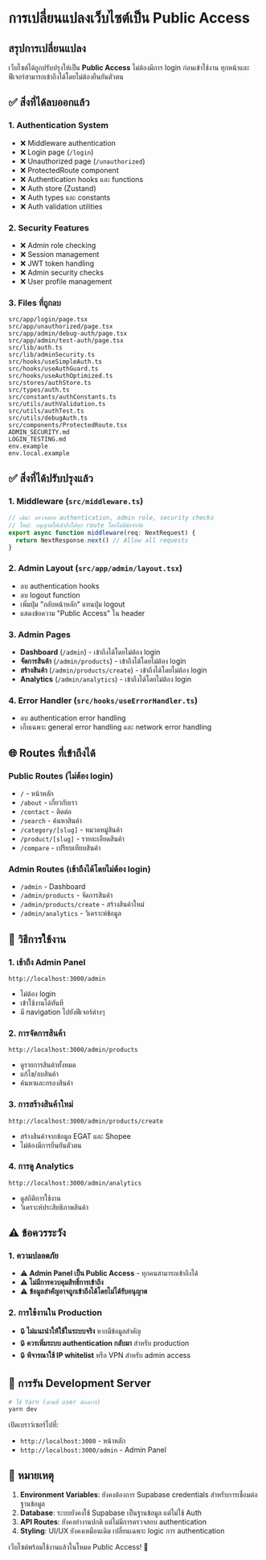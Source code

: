 # การเปลี่ยนแปลงเว็บไซต์เป็น Public Access

## สรุปการเปลี่ยนแปลง

เว็บไซต์ได้ถูกปรับปรุงให้เป็น **Public Access** ไม่ต้องมีการ login ก่อนเข้าใช้งาน ทุกหน้าและฟีเจอร์สามารถเข้าถึงได้โดยไม่ต้องยืนยันตัวตน

## ✅ สิ่งที่ได้ลบออกแล้ว

### 1. Authentication System
- ❌ Middleware authentication
- ❌ Login page (`/login`)
- ❌ Unauthorized page (`/unauthorized`)
- ❌ ProtectedRoute component
- ❌ Authentication hooks และ functions
- ❌ Auth store (Zustand)
- ❌ Auth types และ constants
- ❌ Auth validation utilities

### 2. Security Features
- ❌ Admin role checking
- ❌ Session management
- ❌ JWT token handling
- ❌ Admin security checks
- ❌ User profile management

### 3. Files ที่ถูกลบ
```
src/app/login/page.tsx
src/app/unauthorized/page.tsx
src/app/admin/debug-auth/page.tsx
src/app/admin/test-auth/page.tsx
src/lib/auth.ts
src/lib/adminSecurity.ts
src/hooks/useSimpleAuth.ts
src/hooks/useAuthGuard.ts
src/hooks/useAuthOptimized.ts
src/stores/authStore.ts
src/types/auth.ts
src/constants/authConstants.ts
src/utils/authValidation.ts
src/utils/authTest.ts
src/utils/debugAuth.ts
src/components/ProtectedRoute.tsx
ADMIN_SECURITY.md
LOGIN_TESTING.md
env.example
env.local.example
```

## ✅ สิ่งที่ได้ปรับปรุงแล้ว

### 1. Middleware (`src/middleware.ts`)
```typescript
// เดิม: ตรวจสอบ authentication, admin role, security checks
// ใหม่: อนุญาตให้เข้าถึงได้ทุก route โดยไม่มีข้อจำกัด
export async function middleware(req: NextRequest) {
  return NextResponse.next() // Allow all requests
}
```

### 2. Admin Layout (`src/app/admin/layout.tsx`)
- ลบ authentication hooks
- ลบ logout function
- เพิ่มปุ่ม "กลับหน้าหลัก" แทนปุ่ม logout
- แสดงข้อความ "Public Access" ใน header

### 3. Admin Pages
- **Dashboard** (`/admin`) - เข้าถึงได้โดยไม่ต้อง login
- **จัดการสินค้า** (`/admin/products`) - เข้าถึงได้โดยไม่ต้อง login
- **สร้างสินค้า** (`/admin/products/create`) - เข้าถึงได้โดยไม่ต้อง login
- **Analytics** (`/admin/analytics`) - เข้าถึงได้โดยไม่ต้อง login

### 4. Error Handler (`src/hooks/useErrorHandler.ts`)
- ลบ authentication error handling
- เก็บเฉพาะ general error handling และ network error handling

## 🌐 Routes ที่เข้าถึงได้

### Public Routes (ไม่ต้อง login)
- `/` - หน้าหลัก
- `/about` - เกี่ยวกับเรา
- `/contact` - ติดต่อ
- `/search` - ค้นหาสินค้า
- `/category/[slug]` - หมวดหมู่สินค้า
- `/product/[slug]` - รายละเอียดสินค้า
- `/compare` - เปรียบเทียบสินค้า

### Admin Routes (เข้าถึงได้โดยไม่ต้อง login)
- `/admin` - Dashboard
- `/admin/products` - จัดการสินค้า
- `/admin/products/create` - สร้างสินค้าใหม่
- `/admin/analytics` - วิเคราะห์ข้อมูล

## 🚀 วิธีการใช้งาน

### 1. เข้าถึง Admin Panel
```
http://localhost:3000/admin
```
- ไม่ต้อง login
- เข้าใช้งานได้ทันที
- มี navigation ไปยังฟีเจอร์ต่างๆ

### 2. การจัดการสินค้า
```
http://localhost:3000/admin/products
```
- ดูรายการสินค้าทั้งหมด
- แก้ไข/ลบสินค้า
- ค้นหาและกรองสินค้า

### 3. การสร้างสินค้าใหม่
```
http://localhost:3000/admin/products/create
```
- สร้างสินค้าจากข้อมูล EGAT และ Shopee
- ไม่ต้องมีการยืนยันตัวตน

### 4. การดู Analytics
```
http://localhost:3000/admin/analytics
```
- ดูสถิติการใช้งาน
- วิเคราะห์ประสิทธิภาพสินค้า

## ⚠️ ข้อควรระวัง

### 1. ความปลอดภัย
- ⚠️ **Admin Panel เป็น Public Access** - ทุกคนสามารถเข้าถึงได้
- ⚠️ **ไม่มีการควบคุมสิทธิ์การเข้าถึง**
- ⚠️ **ข้อมูลสำคัญอาจถูกเข้าถึงได้โดยไม่ได้รับอนุญาต**

### 2. การใช้งานใน Production
- 🔒 **ไม่แนะนำให้ใช้ในระบบจริง** หากมีข้อมูลสำคัญ
- 🔒 **ควรเพิ่มระบบ authentication กลับมา** สำหรับ production
- 🔒 **พิจารณาใช้ IP whitelist** หรือ VPN สำหรับ admin access

## 🔄 การรัน Development Server

```bash
# ใช้ Yarn (ตามที่ user ต้องการ)
yarn dev
```

เปิดเบราว์เซอร์ไปที่:
- `http://localhost:3000` - หน้าหลัก
- `http://localhost:3000/admin` - Admin Panel

## 📝 หมายเหตุ

1. **Environment Variables**: ยังคงต้องการ Supabase credentials สำหรับการเชื่อมต่อฐานข้อมูล
2. **Database**: ระบบยังคงใช้ Supabase เป็นฐานข้อมูล แต่ไม่ใช้ Auth
3. **API Routes**: ยังคงทำงานปกติ แต่ไม่มีการตรวจสอบ authentication
4. **Styling**: UI/UX ยังคงเหมือนเดิม เปลี่ยนเฉพาะ logic การ authentication

เว็บไซต์พร้อมใช้งานแล้วในโหมด Public Access! 🎉
